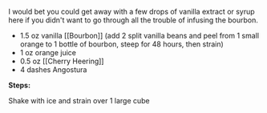 I would bet you could get away with a few drops of vanilla extract or syrup here if you didn't want to go through all the trouble of infusing the bourbon. 

- 1.5 oz vanilla [[Bourbon]] (add 2 split vanilla beans and peel from 1 small orange to 1 bottle of bourbon, steep for 48 hours, then strain)
- 1 oz orange juice
- 0.5 oz [[Cherry Heering]]
- 4 dashes Angostura

**Steps:**

Shake with ice and strain over 1 large cube